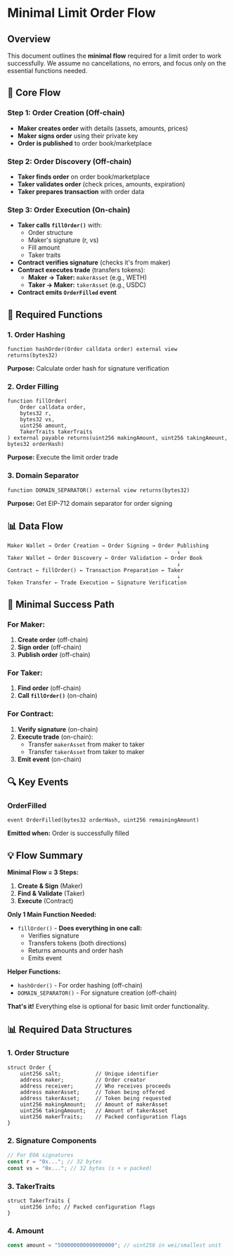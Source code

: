 # Minimal Limit Order Flow

## Overview

This document outlines the **minimal flow** required for a limit order to work successfully. We assume no cancellations, no errors, and focus only on the essential functions needed.

## 🎯 Core Flow

### **Step 1: Order Creation (Off-chain)**

- **Maker creates order** with details (assets, amounts, prices)
- **Maker signs order** using their private key
- **Order is published** to order book/marketplace

### **Step 2: Order Discovery (Off-chain)**

- **Taker finds order** on order book/marketplace
- **Taker validates order** (check prices, amounts, expiration)
- **Taker prepares transaction** with order data

### **Step 3: Order Execution (On-chain)**

- **Taker calls `fillOrder()`** with:
  - Order structure
  - Maker's signature (r, vs)
  - Fill amount
  - Taker traits
- **Contract verifies signature** (checks it's from maker)
- **Contract executes trade** (transfers tokens):
  - **Maker → Taker:** `makerAsset` (e.g., WETH)
  - **Taker → Maker:** `takerAsset` (e.g., USDC)
- **Contract emits `OrderFilled` event**

## 🔧 Required Functions

### **1. Order Hashing**

```solidity
function hashOrder(Order calldata order) external view returns(bytes32)
```

**Purpose:** Calculate order hash for signature verification

### **2. Order Filling**

```solidity
function fillOrder(
    Order calldata order,
    bytes32 r,
    bytes32 vs,
    uint256 amount,
    TakerTraits takerTraits
) external payable returns(uint256 makingAmount, uint256 takingAmount, bytes32 orderHash)
```

**Purpose:** Execute the limit order trade

### **3. Domain Separator**

```solidity
function DOMAIN_SEPARATOR() external view returns(bytes32)
```

**Purpose:** Get EIP-712 domain separator for order signing

## 📊 Data Flow

```
Maker Wallet → Order Creation → Order Signing → Order Publishing
                                                      ↓
Taker Wallet ← Order Discovery ← Order Validation ← Order Book
                                                      ↓
Contract ← fillOrder() ← Transaction Preparation ← Taker
                                                      ↓
Token Transfer ← Trade Execution ← Signature Verification
```

## 🎯 Minimal Success Path

### **For Maker:**

1. **Create order** (off-chain)
2. **Sign order** (off-chain)
3. **Publish order** (off-chain)

### **For Taker:**

1. **Find order** (off-chain)
2. **Call `fillOrder()`** (on-chain)

### **For Contract:**

1. **Verify signature** (on-chain)
2. **Execute trade** (on-chain):
   - Transfer `makerAsset` from maker to taker
   - Transfer `takerAsset` from taker to maker
3. **Emit event** (on-chain)

## 🔍 Key Events

### **OrderFilled**

```solidity
event OrderFilled(bytes32 orderHash, uint256 remainingAmount)
```

**Emitted when:** Order is successfully filled

## 💡 Flow Summary

**Minimal Flow = 3 Steps:**

1. **Create & Sign** (Maker)
2. **Find & Validate** (Taker)
3. **Execute** (Contract)

**Only 1 Main Function Needed:**

- `fillOrder()` - **Does everything in one call:**
  - Verifies signature
  - Transfers tokens (both directions)
  - Returns amounts and order hash
  - Emits event

**Helper Functions:**

- `hashOrder()` - For order hashing (off-chain)
- `DOMAIN_SEPARATOR()` - For signature creation (off-chain)

**That's it!** Everything else is optional for basic limit order functionality.

## 📊 Required Data Structures

### **1. Order Structure**

```solidity
struct Order {
    uint256 salt;           // Unique identifier
    address maker;          // Order creator
    address receiver;       // Who receives proceeds
    address makerAsset;     // Token being offered
    address takerAsset;     // Token being requested
    uint256 makingAmount;   // Amount of makerAsset
    uint256 takingAmount;   // Amount of takerAsset
    uint256 makerTraits;    // Packed configuration flags
}
```

### **2. Signature Components**

```javascript
// For EOA signatures
const r = "0x..."; // 32 bytes
const vs = "0x..."; // 32 bytes (s + v packed)
```

### **3. TakerTraits**

```solidity
struct TakerTraits {
    uint256 info; // Packed configuration flags
}
```

### **4. Amount**

```javascript
const amount = "500000000000000000"; // uint256 in wei/smallest unit
```
